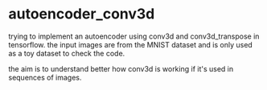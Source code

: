 # autoencoder_conv3d

trying to implement an autoencoder using conv3d and conv3d_transpose in tensorflow. the input images are from the MNIST dataset and is only used as a toy dataset to check the code. 

the aim is to understand better how conv3d is working if it's used in sequences of images. 
